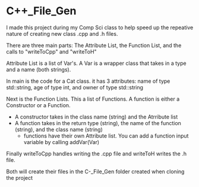 # C++_File_Gen

I made this project during my Comp Sci class to help speed up the repeative nature of creating new class .cpp and .h files. 

There are three main parts: The Attribute List, the Function List, and the calls to "writeToCpp" and "writeToH"

Attribute List is a list of Var's. A Var is a wrapper class that takes in a type and a name (both strings). 

In main is the code for a Cat class. it has 3 attributes: name of type std::string, age of type int, and owner of type std::string

Next is the Function Lists. This a list of Functions. A function is either a Constructor or a Function.
  * A constructor takes in the class name (string) and the Atrribute list
  * A function takes in the return type (string), the name of the function (string), and the  class name (string)
    * functions have their own Attribute list. You can add a function input variable by calling addVar(Var)
    
Finally writeToCpp handles writing the .cpp file and writeToH writes the .h file. 

Both will create their files in the C-_File_Gen folder created when cloning the project
